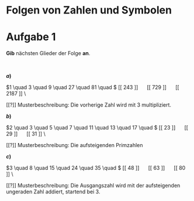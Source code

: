 <!--
version:  0.0.1

language: de

@style
input {
    text-align: center;
}

.flex-container {
    display: flex;
    flex-wrap: wrap;
    align-items: stretch;
    gap: 20px;
}

.flex-child {
    flex: 1;
    min-width: 350px;
    margin-right: 20px;
}

@media (max-width: 400px) {
    .flex-child {
        flex: 100%;
        margin-right: 0;
    }
}
@end

formula: \carry   \textcolor{red}{\scriptsize #1}
formula: \digit   \rlap{\carry{#1}}\phantom{#2}#2
formula: \permil  \text{‰}

import: https://raw.githubusercontent.com/LiaTemplates/Tikz-Jax/main/README.md

script: https://cdn.jsdelivr.net/gh/LiaTemplates/Tikz-Jax@main/dist/index.js


tags: Folgen, leicht, normal, Angeben

comment: Welche Zahl, welches Symbol kommt als nächstes?

author: Martin Lommatzsch

-->




# Folgen von Zahlen und Symbolen



# Aufgabe 1

**Gib** nächsten Glieder der Folge **an**.


<br>


<section class="flex-container">

<div class="flex-child">

__$a)\;\;$__

$1 \quad 3 \quad 9 \quad 27 \quad 81 \quad $ [[ 243 ]] $\quad$ [[ 729 ]] $\quad$ [[ 2187 ]] \

[[?]] Musterbeschreibung: Die vorherige Zahl wird mit $3$ multipliziert.

</div>


<div class="flex-child">

__$b)\;\;$__

$2 \quad 3 \quad 5 \quad 7 \quad 11 \quad 13 \quad 17 \quad $ [[ 23 ]] $\quad$ [[ 29 ]] $\quad$ [[ 31 ]] \

[[?]] Musterbeschreibung: Die aufsteigenden Primzahlen

</div>


<div class="flex-child">

__$c)\;\;$__

$3 \quad 8 \quad 15 \quad 24 \quad 35 \quad $ [[ 48 ]] $\quad$ [[ 63 ]] $\quad$ [[ 80 ]] 
\

[[?]] Musterbeschreibung: Die Ausgangszahl wird mit der aufsteigenden ungeraden Zahl addiert, startend bei $3$.
</div>


</section>

<br>
<br>
<br>
<br>